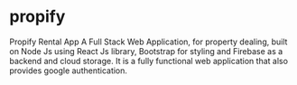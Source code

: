# propify
Propify Rental App
A Full Stack Web Application, for property dealing, built on Node Js using React Js library, Bootstrap for styling and Firebase as a backend and cloud storage. It is a fully functional web application that also provides google authentication.
